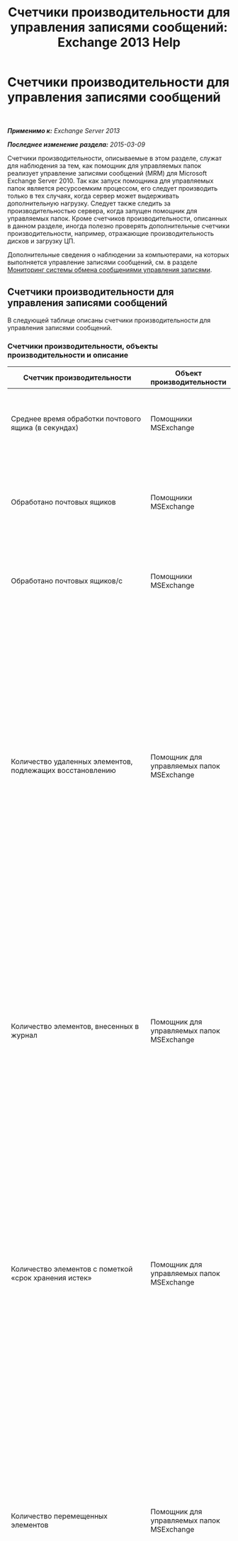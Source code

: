 ﻿---
title: 'Счетчики производительности для управления записями сообщений: Exchange 2013 Help'
TOCTitle: Счетчики производительности для управления записями сообщений
ms:assetid: b59def6f-4249-4e0c-8057-8ae6eb7c5676
ms:mtpsurl: https://technet.microsoft.com/ru-ru/library/Bb310790(v=EXCHG.150)
ms:contentKeyID: 51408066
ms.date: 05/22/2018
mtps_version: v=EXCHG.150
ms.translationtype: MT
---

# Счетчики производительности для управления записями сообщений

 

_**Применимо к:** Exchange Server 2013_

_**Последнее изменение раздела:** 2015-03-09_

Счетчики производительности, описываемые в этом разделе, служат для наблюдения за тем, как помощник для управляемых папок реализует управление записями сообщений (MRM) для Microsoft Exchange Server 2010. Так как запуск помощника для управляемых папок является ресурсоемким процессом, его следует производить только в тех случаях, когда сервер может выдерживать дополнительную нагрузку. Следует также следить за производительностью сервера, когда запущен помощник для управляемых папок. Кроме счетчиков производительности, описанных в данном разделе, иногда полезно проверять дополнительные счетчики производительности, например, отражающие производительность дисков и загрузку ЦП.

Дополнительные сведения о наблюдении за компьютерами, на которых выполняется управление записями сообщений, см. в разделе [Мониторинг системы обмена сообщениями управления записями](monitoring-messaging-records-management-exchange-2013-help.md).

## Счетчики производительности для управления записями сообщений

В следующей таблице описаны счетчики производительности для управления записями сообщений.

### Счетчики производительности, объекты производительности и описание

<table>
<colgroup>
<col style="width: 33%" />
<col style="width: 33%" />
<col style="width: 33%" />
</colgroup>
<thead>
<tr class="header">
<th>Счетчик производительности</th>
<th>Объект производительности</th>
<th>Описание</th>
</tr>
</thead>
<tbody>
<tr class="odd">
<td><p>Среднее время обработки почтового ящика (в секундах)</p></td>
<td><p>Помощники MSExchange</p></td>
<td><p>Рассчитывает среднее время обработки почтовых ящиков для помощников, учитывающих время.</p></td>
</tr>
<tr class="even">
<td><p>Обработано почтовых ящиков</p></td>
<td><p>Помощники MSExchange</p></td>
<td><p>Рассчитывает количество почтовых ящиков, обработанных помощниками, учитывающими время, с момента запуска службы.</p></td>
</tr>
<tr class="odd">
<td><p>Обработано почтовых ящиков/с</p></td>
<td><p>Помощники MSExchange</p></td>
<td><p>Определяет скорость обработки почтовых ящиков помощниками, учитывающими время (в секунду).</p></td>
</tr>
<tr class="even">
<td><p>Количество удаленных элементов, подлежащих восстановлению</p></td>
<td><p>Помощник для управляемых папок MSExchange</p></td>
<td><p>Рассчитывает количество элементов, удаленных помощником для управляемых папок, с момента начала последнего интервала расписания. (Эти элементы по-прежнему можно восстановить через папку «Элементы для восстановления»). При расчете учитываются элементы в почтовых ящиках, для которых запланирована обработка на время интервала расписания, и элементы в любых почтовых ящиках, которые указаны для обработки. Этот счетчик обнуляется в начале каждого интервала расписания.</p></td>
</tr>
<tr class="odd">
<td><p>Количество элементов, внесенных в журнал</p></td>
<td><p>Помощник для управляемых папок MSExchange</p></td>
<td><p>Подсчитывает количество элементов, внесенных в журнал помощником для управляемых папок с момента запуска последнего интервала расписания. Это число включает в себя элементы в почтовых ящиках, запланированных для обработки во время текущего рабочего цикла, и элементов в любых почтовых ящиках, заданных для обработки. Этот счетчик обнуляется в начале каждого рабочего цикла.</p></td>
</tr>
<tr class="even">
<td><p>Количество элементов с пометкой «срок хранения истек»</p></td>
<td><p>Помощник для управляемых папок MSExchange</p></td>
<td><p>Рассчитывает количество элементов, для которых помощник для управляемых папок установил пометку «срок хранения истек», с момента начала последнего интервала расписания. Это число включает в себя элементы в почтовых ящиках, запланированных для обработки во время интервала расписания, и элементов в любых почтовых ящиках, заданных для обработки. Этот счетчик обнуляется в начале каждого интервала расписания.</p></td>
</tr>
<tr class="odd">
<td><p>Количество перемещенных элементов</p></td>
<td><p>Помощник для управляемых папок MSExchange</p></td>
<td><p>Рассчитывает количество элементов, перемещенных помощником для управляемых папок, с момента начала последнего интервала расписания. Это число включает в себя элементы в почтовых ящиках, запланированных для обработки во время интервала расписания, и элементов в любых почтовых ящиках, заданных для обработки. Этот счетчик обнуляется в начале каждого интервала расписания.</p></td>
</tr>
<tr class="even">
<td><p>Количество окончательно удаленных элементов</p></td>
<td><p>Помощник для управляемых папок MSExchange</p></td>
<td><p>Рассчитывает количество элементов, окончательно удаленных помощником для управляемых папок, с момента начала последнего интервала расписания. Это число включает в себя элементы в почтовых ящиках, запланированных для обработки во время интервала расписания, и элементов в любых почтовых ящиках, заданных для обработки. Этот счетчик обнуляется в начале каждого интервала расписания.</p></td>
</tr>
<tr class="odd">
<td><p>Количество элементов, на которые распространяется политика хранения</p></td>
<td><p>Помощник для управляемых папок MSExchange</p></td>
<td><p>Рассчитывает количество элементов, на которые помощник для управляемых папок распространил политику хранения, с момента начала последнего интервала расписания. Это число включает в себя элементы в почтовых ящиках, запланированных для обработки во время интервала расписания, и элементов в любых почтовых ящиках, заданных для обработки. Этот счетчик обнуляется в начале каждого интервала расписания. Значение этого счетчика — это сумма значений следующих четырех счетчиков, имеющих отношение к истечению срока действия:</p>
<ul>
<li><p>Количество элементов, внесенных в журнал</p></li>
<li><p>Количество элементов с пометкой «срок хранения истек»</p></li>
<li><p>Количество перемещенных элементов</p></li>
<li><p>Количество окончательно удаленных элементов</p></li>
</ul></td>
</tr>
<tr class="even">
<td><p>TotalSizeItemsExpired — размер элементов, на которые распространяется политика хранения (в байтах)</p></td>
<td><p>Помощник для управляемых папок MSExchange</p></td>
<td><p>Указывает общий размер элементов, срок действия которых прекращен помощником для управляемых папок (SoftDelete, HardDelete, MoveToArchive).</p>
<p>К этим элементам относятся:</p>
<ul>
<li><p>сообщения, подлежащие удалению или перемещению в управляемую настраиваемую папку согласно политике почтовых ящиков управляемых папок;</p></li>
<li><p>сообщения, подлежащие удалению или перемещению в архив согласно пользовательской политике хранения;</p></li>
<li><p>сообщения, срок которых истек согласно политике корзины;</p></li>
<li><p>сообщения, очищаемые в соответствии с тегами системной очистки;</p></li>
</ul>
<p>Счетчик обнуляется в каждой контрольной точке рабочего цикла помощника для управляемых папок.</p></td>
</tr>
<tr class="odd">
<td><p>TotalSizeItemsSoftDeleted — размер удаленных элементов, подлежащих восстановлению (в байтах)</p></td>
<td><p>Помощник для управляемых папок MSExchange</p></td>
<td><p>Указывает общий размер элементов, обратимо удаленных помощником для управляемых папок.</p>
<p>К этим элементам относятся:</p>
<ul>
<li><p>сообщения, обратимо удаленные согласно политике почтовых ящиков управляемых папок;</p></li>
<li><p>сообщения, обратимо удаленные согласно политике хранения;</p></li>
</ul>
<p>Счетчик обнуляется в каждой контрольной точке рабочего цикла помощника для управляемых папок.</p></td>
</tr>
<tr class="even">
<td><p>TotalSizeItemsPermanentlyDeleted — размер окончательно удаленных элементов (в байтах)</p></td>
<td><p>Помощник для управляемых папок MSExchange</p></td>
<td><p>Указывает общий размер элементов, обратимо удаленных помощником для управляемых папок.</p>
<p>К этим элементам относятся:</p>
<ul>
<li><p>сообщения, необратимо удаленные согласно политике почтовых ящиков управляемых папок;</p></li>
<li><p>сообщения, необратимо удаленные согласно политике хранения;</p></li>
<li><p>сообщения, необратимо удаленные согласно политике элементов для восстановления;</p></li>
</ul>
<p>Счетчик обнуляется в каждой контрольной точке рабочего цикла помощника для управляемых папок.</p></td>
</tr>
<tr class="odd">
<td><p>TotalSizeItemsMoved — размер перемещенных элементов, обусловленных тегом политики архивации (в байтах)</p></td>
<td><p>Помощник для управляемых папок MSExchange</p></td>
<td><p>Указывает общий размер элементов, перемещенных в папку или архив помощником для управляемых папок.</p>
<p>К этим элементам относятся:</p>
<ul>
<li><p>сообщения, перемещенные в управляемую настраиваемую папку согласно политике почтовых ящиков управляемых папок;</p></li>
<li><p>сообщения, перемещенные в личный архив согласно политике хранения;</p></li>
</ul>
<p>Счетчик обнуляется в каждой контрольной точке рабочего цикла помощника для управляемых папок.</p></td>
</tr>
<tr class="even">
<td><p>TotalItemsWithPersonalTag — элементов с личным тегом (окончания срока действия или архивации)</p></td>
<td><p>Помощник для управляемых папок MSExchange</p></td>
<td><p>Указывает, сколько раз пользователь помечает элементы личным тегом.</p>
<p>Это число включает в себя теги удаления и архивации.</p>
<p>Например:</p>
<ul>
<li><p>Элемент помечен личным тегом.</p></li>
<li><p>Элемент с личным тегом повторно помечается другим личным тегом.</p></li>
</ul>
<p>Если папка помечается личным тегом, значение счетчика увеличивается на общее количество элементов в папке.</p></td>
</tr>
<tr class="odd">
<td><p>TotalItemsWithDefaultTag — элементов с тегом по умолчанию (окончания срока действия или архивации)</p></td>
<td><p>Помощник для управляемых папок MSExchange</p></td>
<td><p>Указывает количество элементов, для которых назначен тег политики по умолчанию (DPT) на основе действий пользователя, например когда пользователь выбирает сообщение с личным тегом и параметр <strong>Использовать политику папки</strong>.</p>
<p>Если новому пользователю назначается политика хранения с тегом DPT, то значение счетчика увеличивается на количество элементов, которым будет назначен тег DPT согласно политике хранения.</p>

> [!NOTE]  
> Если пользователь имеет политику хранения с тегом DPT, то новые сообщения, которые поступают через службу транспорта, получают тег по умолчанию, и это не отслеживается данным счетчиком.

</td>
</tr>
<tr class="even">
<td><p>TotalItemsWithSystemCleanupTag — элементов с тегом системной очистки</p></td>
<td><p>Помощник для управляемых папок MSExchange</p></td>
<td><p>Указывает количество элементов, помеченных тегом системной очистки. Это число включает в себя элементы метаданных почтовых ящиков, которые не видны пользователям.</p></td>
</tr>
<tr class="odd">
<td><p>TotalItemsExpiredByDefaultExpiryTag — элементов с истекшим сроком действия, обусловленным тегом окончания срока действия по умолчанию</p></td>
<td><p>Помощник для управляемых папок MSExchange</p></td>
<td><p>Указывает количество элементов (обратимо или необратимо удаленных), срок действия которых завершен помощником для управляемых папок в соответствии с каким-либо неличным тегом (по умолчанию или системным) в политике хранения.</p>
<p>Это число не учитывает элементы, срок действия которых истек в результате очистки элементов для восстановления или системной очистки.</p></td>
</tr>
<tr class="even">
<td><p>TotalItemsExpiredByPersonalExpiryTag — элементов с истекшим сроком действия, обусловленным личным тегом окончания срока действия</p></td>
<td><p>Помощник для управляемых папок MSExchange</p></td>
<td><p>Указывает количество элементов (обратимо или необратимо удаленных), срок действия которых завершен помощником для управляемых папок в соответствии с личным тегом в политике хранения.</p></td>
</tr>
<tr class="odd">
<td><p>TotalItemsMovedByDefaultArchiveTag — перемещенных элементов, обусловленных тегом архивации по умолчанию</p></td>
<td><p>Помощник для управляемых папок MSExchange</p></td>
<td><p>Указывает количество элементов, перемещенных в архив помощником для управляемых папок в соответствии с каким-либо неличным тегом архивации (по умолчанию или системным) в политике хранения.</p>
<p>Это число не учитывает элементы, перемещенные в папку «Элементы для восстановления» в архиве в результате очистки элементов для восстановления.</p></td>
</tr>
<tr class="even">
<td><p>TotalItemsMovedByPersonalArchiveTag — перемещенных элементов, обусловленных тегом архивации</p></td>
<td><p>Помощник для управляемых папок MSExchange</p></td>
<td><p>Указывает количество элементов, перемещенных в архив помощником для управляемых папок в соответствии с личным тегом архивации в политике хранения.</p></td>
</tr>
<tr class="odd">
<td><p>TotalMovedDumpsterItems — перемещенных элементов корзин почтовых ящиков</p></td>
<td><p>Помощник для управляемых папок MSExchange</p></td>
<td><p>Указывает число элементов, перемещенных в папку «Элементы для восстановления» в архиве в результате очистки элементов для восстановления.</p></td>
</tr>
</tbody>
</table>

